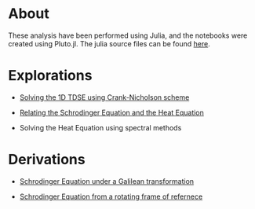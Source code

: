 # About
These analysis have been performed using Julia, and the notebooks were created using Pluto.jl. The julia source files can be found [here](https://github.com/20akshay00/Summer2021/tree/master).

# Explorations

- [Solving the 1D TDSE using Crank-Nicholson scheme](/docs/SchrodingerEquation.html)

- [Relating the Schrodinger Equation and the Heat Equation](/docs/TDSE_Heat.html)

- Solving the Heat Equation using spectral methods

# Derivations 

- [Schrodinger Equation under a Galilean transformation](/docs/GalileanTransformation.html)

- [Schrodinger Equation from a rotating frame of refernece](/docs/RotatingFrame.html)
